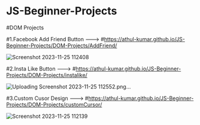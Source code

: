 # JS-Beginner-Projects

#DOM Projects

#1.Facebook Add Friend Button ---> #https://athul-kumar.github.io/JS-Beginner-Projects/DOM-Projects/AddFriend/

![Screenshot 2023-11-25 112408](https://github.com/Athul-Kumar/JS-Beginner-Projects/assets/109644387/c64864a2-1d10-4515-9ec2-902cee27a9e9)


#2.Insta Like Button  ---> #https://athul-kumar.github.io/JS-Beginner-Projects/DOM-Projects/instalike/

![Uploading Screenshot 2023-11-25 112552.png…]()


#3.Custom Cusor Design  ---> #https://athul-kumar.github.io/JS-Beginner-Projects/DOM-Projects/customCursor/


  ![Screenshot 2023-11-25 112139](https://github.com/Athul-Kumar/JS-Beginner-Projects/assets/109644387/8d6f37f4-241b-4252-b2a7-10d006b4b0e9)
